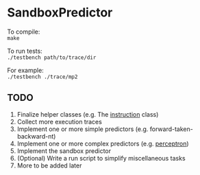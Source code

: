 # SandboxPredictor

To compile:  
``make``

To run tests:  
``./testbench path/to/trace/dir``

For example:  
``./testbench ./trace/mp2``

## TODO
1. Finalize helper classes (e.g. The [instruction](src/Instruction.hpp) class)
2. Collect more execution traces
3. Implement one or more simple predictors (e.g. forward-taken-backward-nt)
4. Implement one or more complex predictors (e.g. [perceptron](src/Perceptron.hpp))
5. Implement the sandbox predictor
6. (Optional) Write a run script to simplify miscellaneous tasks
7. More to be added later
